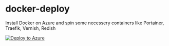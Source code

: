 # docker-deploy
Install Docker on Azure and spin some necessery containers like Portainer, Traefik, Vernish, Redish

[![Deploy to Azure](https://aka.ms/deploytoazurebutton)](https://portal.azure.com/#create/Microsoft.Template/uri/https%3A%2F%2Fraw.githubusercontent.com%2Fwpfolk%2Fdocker-deploy%2Fmain%2Fazuredeploy.json)
